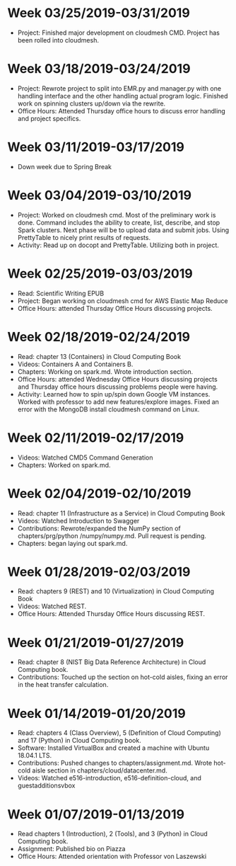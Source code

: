 # Week 03/25/2019-03/31/2019
* Project: Finished major development on cloudmesh CMD. Project has been rolled
into cloudmesh.

# Week 03/18/2019-03/24/2019
* Project: Rewrote project to split into EMR.py and manager.py with one handling
interface and the other handling actual program logic. Finished work on spinning
clusters up/down via the rewrite.
* Office Hours: Attended Thursday office hours to discuss error handling and
project specifics.

# Week 03/11/2019-03/17/2019
* Down week due to Spring Break

# Week 03/04/2019-03/10/2019
* Project: Worked on cloudmesh cmd. Most of the preliminary work is done.
Command includes the ability to create, list, describe, and stop Spark
clusters. Next phase will be to upload data and submit jobs. Using
PrettyTable to nicely print results of requests.
* Activity: Read up on docopt and PrettyTable. Utilizing both in project.

# Week 02/25/2019-03/03/2019
* Read: Scientific Writing EPUB
* Project: Began working on cloudmesh cmd for AWS Elastic Map Reduce
* Office Hours: attended Thursday Office Hours discussing projects.

# Week 02/18/2019-02/24/2019
* Read: chapter 13 (Containers) in Cloud Computing Book
* Videos: Containers A and Containers B.
* Chapters: Working on spark.md. Wrote introduction section.
* Office Hours: attended Wednesday Office Hours discussing projects and Thursday
office hours discussing problems people were having.
* Activity: Learned how to spin up/spin down Google VM instances. Worked with
professor to add new features/explore images. Fixed an error with the MongoDB
install cloudmesh command on Linux.

# Week 02/11/2019-02/17/2019

* Videos: Watched CMD5 Command Generation
* Chapters: Worked on spark.md.

# Week 02/04/2019-02/10/2019

* Read: chapter 11 (Infrastructure as a Service) in Cloud Computing Book
* Videos: Watched Introduction to Swagger
* Contributions: Rewrote/expanded the NumPy section of chapters/prg/python
  /numpy/numpy.md. Pull request is pending.
* Chapters: began laying out spark.md.

# Week 01/28/2019-02/03/2019

* Read: chapters 9 (REST) and 10 (Virtualization) in Cloud Computing Book
* Videos: Watched REST.
* Office Hours: Attended Thursday Office Hours discussing REST.

# Week 01/21/2019-01/27/2019

* Read: chapter 8 (NIST Big Data Reference Architecture) in Cloud Computing book.
* Contributions: Touched up the section on hot-cold aisles, fixing an error in
  the heat transfer calculation.

# Week 01/14/2019-01/20/2019

* Read: chapters 4 (Class Overview), 5 (Definition of Cloud Computing) and 17
  (Python) in Cloud Computing book.
* Software: Installed VirtualBox and created a machine with Ubuntu 18.04.1 LTS.
* Contributions: Pushed changes to chapters/assignment.md. Wrote hot-cold aisle
  section in chapters/cloud/datacenter.md.
* Videos: Watched e516-introduction, e516-definition-cloud, and guestadditionsvbox

# Week 01/07/2019-01/13/2019

* Read chapters 1 (Introduction), 2 (Tools), and 3 (Python) in Cloud Computing book.
* Assignment: Published bio on Piazza
* Office Hours: Attended orientation with Professor von Laszewski

